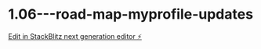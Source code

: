 # 1.06---road-map-myprofile-updates

[Edit in StackBlitz next generation editor ⚡️](https://stackblitz.com/~/github.com/mr-gyb/1.06---road-map-myprofile-updates)